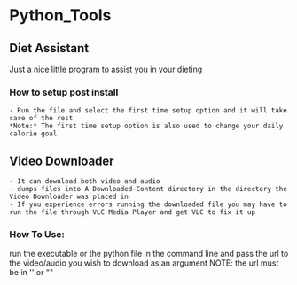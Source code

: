 # Python_Tools

## Diet Assistant
Just a nice little program to assist you in your dieting

### How to setup post install
    - Run the file and select the first time setup option and it will take care of the rest
    *Note:* The first time setup option is also used to change your daily calorie goal

## Video Downloader
    - It can download both video and audio
    - dumps files into A Downloaded-Content directory in the directory the Video Downloader was placed in
    - If you experience errors running the downloaded file you may have to run the file through VLC Media Player and get VLC to fix it up
### How To Use:
run the executable or the python file in the command line and pass the url to the video/audio you wish to download as an argument NOTE: the url must be in '' or ""
